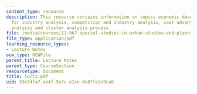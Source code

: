 ```yaml
---
content_type: resource
description: This resource contains information on topics economic development lens
  for industry analysis, competition and industry analysis, cost advantage, cluster
  analysis and cluster analysis process.
file: /media/courses/11-967-special-studies-in-urban-studies-and-planning-economic-development-planning-skills-january-iap-2007/53e74fa7ae4f5e7ce1ce6e87fe2e9ca0_lect2.pdf
file_type: application/pdf
learning_resource_types:
- Lecture Notes
ocw_type: OCWFile
parent_title: Lecture Notes
parent_type: CourseSection
resourcetype: Document
title: lect2.pdf
uid: 53e74fa7-ae4f-5e7c-e1ce-6e87fe2e9ca0
---
```

